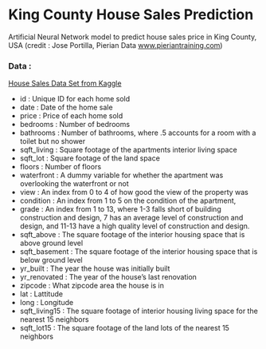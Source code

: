 # King County House Sales Prediction
Artificial Neural Network model to predict house sales price in King County, USA
(credit : Jose Portilla, Pierian Data www.pieriantraining.com)

### Data :
[House Sales Data Set from Kaggle](https://www.kaggle.com/datasets/harlfoxem/housesalesprediction)
* id : Unique ID for each home sold
* date : Date of the home sale
* price : Price of each home sold
* bedrooms : Number of bedrooms
* bathrooms : Number of bathrooms, where .5 accounts for a room with a toilet but no shower
* sqft_living : Square footage of the apartments interior living space
* sqft_lot : Square footage of the land space
* floors : Number of floors
* waterfront : A dummy variable for whether the apartment was overlooking the waterfront or not
* view : An index from 0 to 4 of how good the view of the property was
* condition : An index from 1 to 5 on the condition of the apartment,
* grade : An index from 1 to 13, where 1-3 falls short of building construction and design, 7 has an average level of construction and design, and 11-13 have a high quality level of construction and design.
* sqft_above : The square footage of the interior housing space that is above ground level
* sqft_basement : The square footage of the interior housing space that is below ground level
* yr_built : The year the house was initially built
* yr_renovated : The year of the house’s last renovation
* zipcode : What zipcode area the house is in
* lat : Lattitude
* long : Longitude
* sqft_living15 : The square footage of interior housing living space for the nearest 15 neighbors
* sqft_lot15 : The square footage of the land lots of the nearest 15 neighbors